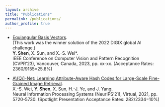 ```yaml
---
layout: archive
title: "Publications"
permalink: /publications/
author_profile: true
---
```


<script type="text/javascript" src="http://cdn.mathjax.org/mathjax/latest/MathJax.js?config=default"></script>

* [Equiangular Basis Vectors](https://arxiv.org/abs/2303.11637). <br>
  (This work was the winner solution of the 2022 DIGIX global AI challenge.) <br>
  **Y. Shen**, X. Sun, and X.-S. Wei*. <br>
  IEEE Conference on Computer Vision and Pattern Recognition (CVPR’23), Vancouver, Canada, 2023, pp. xx-xx. (Acceptance Rates: 2360/9155=25.8%)

* [A\\(Q\\)-Net: Learning Attribute-Aware Hash Codes for Large-Scale Fine-Grained Image Retrieval](https://proceedings.neurips.cc/paper/2021/file/2d3acd3e240c61820625fff66a19938f-Paper.pdf). <br>
 X.-S. Wei, **Y. Shen**, X. Sun, H.-J. Ye, and J. Yang. <br>
 Neural Information Processing Systems (NeurIPS’21), Virtual, 2021, pp. 5720-5730. (Spotlight Presentation Acceptance Rates: 282/2334=10%)
 
 
